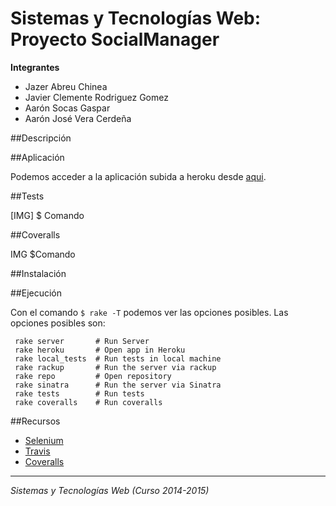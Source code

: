 # Sistemas y Tecnologías Web: Proyecto SocialManager

**Integrantes**
  - Jazer Abreu Chinea
  - Javier Clemente Rodriguez Gomez
  - Aarón Socas Gaspar
  - Aarón José Vera Cerdeña

##Descripción



##Aplicación

Podemos acceder a la aplicación subida a heroku desde [aqui](https://sytw6.herokuapp.com/).


##Tests

[IMG]
$ Comando


##Coveralls

IMG
$Comando


##Instalación



##Ejecución

Con el comando `$ rake -T` podemos ver las opciones posibles.
Las opciones posibles son:

```
 rake server       # Run Server
 rake heroku       # Open app in Heroku
 rake local_tests  # Run tests in local machine
 rake rackup       # Run the server via rackup
 rake repo         # Open repository
 rake sinatra      # Run the server via Sinatra
 rake tests        # Run tests
 rake coveralls    # Run coveralls

```

##Recursos

* [Selenium](http://www.seleniumhq.org/)
* [Travis](https://travis-ci.org/)
* [Coveralls](http://nereida.deioc.ull.es/~lpp/perlexamples/node314.html#section:coveralls)

-------------------------
*Sistemas y Tecnologías Web (Curso 2014-2015)*
